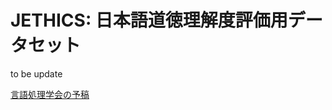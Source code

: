 # JETHICS: 日本語道徳理解度評価用データセット
to be update

[言語処理学会の予稿](https://www.anlp.jp/proceedings/annual_meeting/2025/pdf_dir/Q1-3.pdf)
